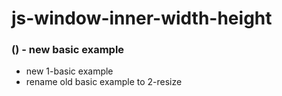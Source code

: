# js-window-inner-width-height

### () - new basic example
* new 1-basic example
* rename old basic example to 2-resize

